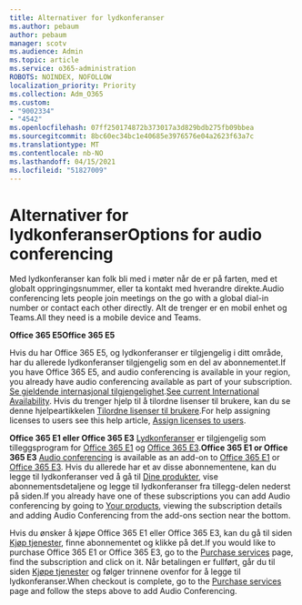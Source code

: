 ```yaml
---
title: Alternativer for lydkonferanser
ms.author: pebaum
author: pebaum
manager: scotv
ms.audience: Admin
ms.topic: article
ms.service: o365-administration
ROBOTS: NOINDEX, NOFOLLOW
localization_priority: Priority
ms.collection: Adm_O365
ms.custom:
- "9002334"
- "4542"
ms.openlocfilehash: 07ff250174872b373017a3d829bdb275fb09bbea
ms.sourcegitcommit: 8bc60ec34bc1e40685e3976576e04a2623f63a7c
ms.translationtype: MT
ms.contentlocale: nb-NO
ms.lasthandoff: 04/15/2021
ms.locfileid: "51827009"
---
```

# <a name="options-for-audio-conferencing"></a><span data-ttu-id="415bf-102">Alternativer for lydkonferanser</span><span class="sxs-lookup"><span data-stu-id="415bf-102">Options for audio conferencing</span></span>

<span data-ttu-id="415bf-103">Med lydkonferanser kan folk bli med i møter når de er på farten, med et globalt oppringingsnummer, eller ta kontakt med hverandre direkte.</span><span class="sxs-lookup"><span data-stu-id="415bf-103">Audio conferencing lets people join meetings on the go with a global dial-in number or contact each other directly.</span></span> <span data-ttu-id="415bf-104">Alt de trenger er en mobil enhet og Teams.</span><span class="sxs-lookup"><span data-stu-id="415bf-104">All they need is a mobile device and Teams.</span></span>

<span data-ttu-id="415bf-105">**Office 365 E5**</span><span class="sxs-lookup"><span data-stu-id="415bf-105">**Office 365 E5**</span></span>

<span data-ttu-id="415bf-106">Hvis du har Office 365 E5, og lydkonferanser er tilgjengelig i ditt område, har du allerede lydkonferanser tilgjengelig som en del av abonnementet.</span><span class="sxs-lookup"><span data-stu-id="415bf-106">If you have Office 365 E5, and audio conferencing is available in your region, you already have audio conferencing available as part of your subscription.</span></span> <span data-ttu-id="415bf-107">[Se gjeldende internasjonal tilgjengelighet](https://go.microsoft.com/fwlink/p/?LinkID=839556).</span><span class="sxs-lookup"><span data-stu-id="415bf-107">[See current International Availability](https://go.microsoft.com/fwlink/p/?LinkID=839556).</span></span> <span data-ttu-id="415bf-108">Hvis du trenger hjelp til å tilordne lisenser til brukere, kan du se denne hjelpeartikkelen [Tilordne lisenser til brukere](https://docs.microsoft.com/microsoft-365/admin/manage/assign-licenses-to-users).</span><span class="sxs-lookup"><span data-stu-id="415bf-108">For help assigning licenses to users see this help article, [Assign licenses to users](https://docs.microsoft.com/microsoft-365/admin/manage/assign-licenses-to-users).</span></span>

<span data-ttu-id="415bf-109">**Office 365 E1 eller Office 365 E3**
[Lydkonferanser](https://docs.microsoft.com/microsoftteams/audio-conferencing-in-office-365) er tilgjengelig som tilleggsprogram for [Office 365 E1](https://www.microsoft.com/microsoft-365/business/office-365-enterprise-e1-business-software) og [Office 365 E3](https://www.microsoft.com/microsoft-365/business/office-365-enterprise-e3-business-software).</span><span class="sxs-lookup"><span data-stu-id="415bf-109">**Office 365 E1 or Office 365 E3**
[Audio conferencing](https://docs.microsoft.com/microsoftteams/audio-conferencing-in-office-365) is available as an add-on to [Office 365 E1](https://www.microsoft.com/microsoft-365/business/office-365-enterprise-e1-business-software) or [Office 365 E3](https://www.microsoft.com/microsoft-365/business/office-365-enterprise-e3-business-software).</span></span>  <span data-ttu-id="415bf-110">Hvis du allerede har et av disse abonnementene, kan du legge til lydkonferanser ved å gå til [Dine produkter](https://go.microsoft.com/fwlink/p/?linkid=842054), vise abonnementsdetaljene og legge til lydkonferanser fra tillegg-delen nederst på siden.</span><span class="sxs-lookup"><span data-stu-id="415bf-110">If you already have one of these subscriptions you can add Audio conferencing by going to [Your products](https://go.microsoft.com/fwlink/p/?linkid=842054), viewing the subscription details and adding Audio Conferencing from the add-ons section near the bottom.</span></span>

<span data-ttu-id="415bf-111">Hvis du ønsker å kjøpe Office 365 E1 eller Office 365 E3, kan du gå til siden [Kjøp tjenester](https://go.microsoft.com/fwlink/p/?linkid=868433), finne abonnementet og klikke på det.</span><span class="sxs-lookup"><span data-stu-id="415bf-111">If you would like to purchase Office 365 E1 or Office 365 E3, go to the [Purchase services](https://go.microsoft.com/fwlink/p/?linkid=868433) page, find the subscription and click on it.</span></span>  <span data-ttu-id="415bf-112">Når betalingen er fullført, går du til siden [Kjøpe tjenester](https://go.microsoft.com/fwlink/p/?linkid=868433) og følger trinnene ovenfor for å legge til lydkonferanser.</span><span class="sxs-lookup"><span data-stu-id="415bf-112">When checkout is complete, go to the [Purchase services](https://go.microsoft.com/fwlink/p/?linkid=868433) page and follow the steps above to add Audio Conferencing.</span></span>
